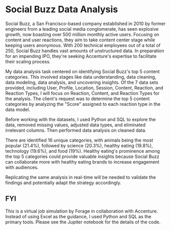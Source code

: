 # Social Buzz Data Analysis

Social Buzz, a San Francisco-based company established in 2010 by former engineers from a leading social media conglomerate, has seen explosive growth, now boasting over 500 million monthly active users. Focusing on content and user reactions, they aim to take content center stage while keeping users anonymous. With 200 technical employees out of a total of 250, Social Buzz handles vast amounts of unstructured data. In preparation for an impending IPO, they're seeking Accenture's expertise to facilitate their scaling process.

My data analysis task centered on identifying Social Buzz's top 5 content categories. This involved stages like data understanding, data cleaning, data modeling, data analysis, and uncovering insights. Of the 7 data sets provided, including User, Profile, Location, Session, Content, Reaction, and Reaction Types, I will focus on Reaction, Content, and Reaction Types for the analysis. The client's request was to determine the top 5 content categories by analyzing the "Score" assigned to each reaction type in the data model.

Before working with the datasets, I used Python and SQL  to explore the data, removed missing values, adjusted data types, and eliminated irrelevant columns. Then performed data analysis on cleaned data. 

There are identified 16 unique categories, with animals being the most popular (21.4%), followed by science (20.3%), healthy eating (19.8%), technology (19.6%), and food (19%). Healthy eating's prominence among the top 5 categories could provide valuable insights because Social Buzz can collaborate more with healthy eating brands to increase engagement with audiences. 

Replicating the same analysis in real-time will be needed to validate the findings and potentially adapt the strategy accordingly.

## FYI
This is a virtual job simulation by Forage in collaboration with Accenture. Instead of using Excel as the guidance, I used Python and SQL as the primary tools. Please see the Jupiter notebook for the details of the code.
